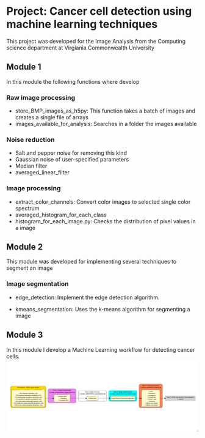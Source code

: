 # Project: Cancer cell detection using machine learning techniques

This project was developed for the Image Analysis from the Computing science department at Virgiania Commonwealth University

## Module 1

In this module the following functions where develop

### Raw image processing 

+ store_BMP_images_as_h5py: This function takes a batch of images and creates a single file of arrays  
+ images_available_for_analysis: Searches in a folder the images available

### Noise reduction 

+ Salt and pepper noise for removing this kind 
+ Gaussian noise of user-specified parameters
+ Median filter 
+ averaged_linear_filter

### Image processing 

+ extract_color_channels: Convert color images to selected single color spectrum
+ averaged_histogram_for_each_class
+ histogram_for_each_image.py: Checks the distribution of pixel values in a image

## Module 2

This module was developed for implementing several techniques to segment an image

### Image segmentation

+ edge_detection: Implement the edge detection algorithm.

+ kmeans_segmentation: Uses the k-means algorithm for segmenting a image

## Module 3

In this module I develop a Machine Learning workflow for detecting cancer cells.
![alt text](./module_3/project_report_part_3/diagram.png)



